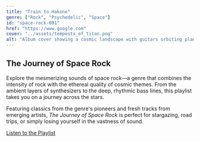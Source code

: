 ```yaml
---
title: "Train to Hakone"
genre: ["Rock", "Psychedelic", "Space"]
id: "space-rock-001"
href: "https://www.google.com"
cover: "../assets/tempests_of_titan.png"
alt: "Album cover showing a cosmic landscape with guitars orbiting planets"
---
```


## The Journey of Space Rock

Explore the mesmerizing sounds of space rock—a genre that combines the intensity of rock with the ethereal quality of cosmic themes. From the ambient layers of synthesizers to the deep, rhythmic bass lines, this playlist takes you on a journey across the stars.

Featuring classics from the genre's pioneers and fresh tracks from emerging artists, _The Journey of Space Rock_ is perfect for stargazing, road trips, or simply losing yourself in the vastness of sound.

[Listen to the Playlist](https://example.com/space-rock-playlist)
